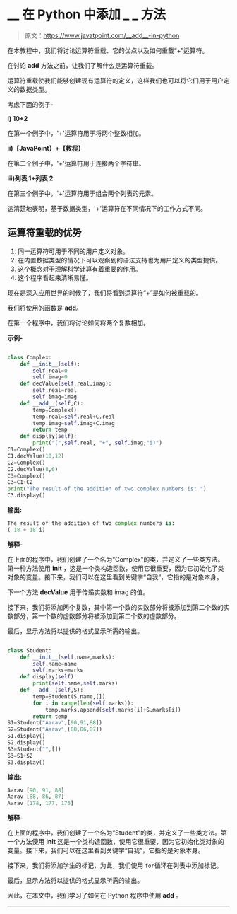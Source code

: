 # __ 在 Python 中添加 _ _ 方法

> 原文：<https://www.javatpoint.com/__add__-in-python>

在本教程中，我们将讨论运算符重载、它的优点以及如何重载“+”运算符。

在讨论 __add__ 方法之前，让我们了解什么是运算符重载。

运算符重载使我们能够创建现有运算符的定义，这样我们也可以将它们用于用户定义的数据类型。

考虑下面的例子-

**i) 10+2**

在第一个例子中，'+'运算符用于将两个整数相加。

**ii)【JavaPoint】+【教程】**

在第二个例子中，'+'运算符用于连接两个字符串。

**iii)列表 1+列表 2**

在第三个例子中，'+'运算符用于组合两个列表的元素。

这清楚地表明，基于数据类型，'+'运算符在不同情况下的工作方式不同。

## 运算符重载的优势

1.  同一运算符可用于不同的用户定义对象。
2.  在内置数据类型的情况下可以观察到的语法支持也为用户定义的类型提供。
3.  这个概念对于理解科学计算有着重要的作用。
4.  这个程序看起来清晰易懂。

现在是深入应用世界的时候了，我们将看到运算符“+”是如何被重载的。

我们将使用的函数是 __add__。

在第一个程序中，我们将讨论如何将两个复数相加。

**示例-**

```py

class Complex:
    def __init__(self):
        self.real=0
        self.imag=0
    def decValue(self,real,imag):
        self.real=real
        self.imag=imag
    def __add__(self,C):
        temp=Complex()
        temp.real=self.real+C.real
        temp.imag=self.imag+C.imag
        return temp
    def display(self):
        print("(",self.real, "+", self.imag,"i)")
C1=Complex()
C1.decValue(10,12)
C2=Complex()
C2.decValue(8,6)
C3=Complex()
C3=C1+C2
print("The result of the addition of two complex numbers is: ")
C3.display()

```

**输出:**

```py
The result of the addition of two complex numbers is: 
( 18 + 18 i)

```

**解释-**

在上面的程序中，我们创建了一个名为“Complex”的类，并定义了一些类方法。第一种方法使用 **__init__** ，这是一个类构造函数，使用它很重要，因为它初始化了类对象的变量。接下来，我们可以在这里看到关键字“自我”，它指的是对象本身。

下一个方法 **decValue** 用于传递实数和 imag 的值。

接下来，我们将添加两个复数，其中第一个数的实数部分将被添加到第二个数的实数部分，第一个数的虚数部分将被添加到第二个数的虚数部分。

最后，显示方法将以提供的格式显示所需的输出。

```py

class Student:
    def __init__(self,name,marks):
        self.name=name
        self.marks=marks
    def display(self):
        print(self.name,self.marks)
    def __add__(self,S):
        temp=Student(S.name,[])
        for i in range(len(self.marks)):
            temp.marks.append(self.marks[i]+S.marks[i])
        return temp
S1=Student("Aarav",[90,91,88])
S2=Student("Aarav",[88,86,87])
S1.display()
S2.display()
S3=Student("",[])
S3=S1+S2
S3.display()

```

**输出:**

```py
Aarav [90, 91, 88]
Aarav [88, 86, 87]
Aarav [178, 177, 175]

```

**解释-**

在上面的程序中，我们创建了一个名为“Student”的类，并定义了一些类方法。第一个方法使用 __init__ 这是一个类构造函数，使用它很重要，因为它初始化类对象的变量。接下来，我们可以在这里看到关键字“自我”，它指的是对象本身。

接下来，我们将添加学生的标记，为此，我们使用 `for`循环在列表中添加标记。

最后，显示方法将以提供的格式显示所需的输出。

因此，在本文中，我们学习了如何在 Python 程序中使用 **__add__** 。

* * *